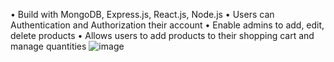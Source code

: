 •	Build with MongoDB, Express.js, React.js, Node.js
•	Users can Authentication and Authorization their account
•	Enable admins to add, edit, delete products
•	Allows users to add products to their shopping cart and manage quantities
![image](https://github.com/sanjayvjacob/shopease-react/assets/76661259/5befbac8-59b8-4a87-96f2-c66120308f25)
